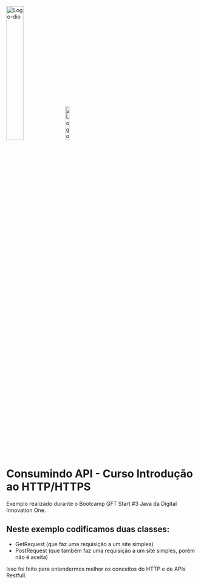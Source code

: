 <p id="container" float="left" margin=60px>
  <img alt="Logo-dio" height=30% width=30% src="https://dio-events-bucket.s3.amazonaws.com/wp-content/uploads/2021/11/05170637/dio-fs-1.png"/>
  <img alt="Logo-Boot" height=15% width=15% src="https://hermes.digitalinnovation.one/tracks/3facb943-9a95-4c47-baa2-885fddf5f87f.png"/>
</p>

# Consumindo API - Curso Introdução ao HTTP/HTTPS
Exemplo realizado durante o Bootcamp GFT Start #3 Java da Digital Innovation One.

## Neste exemplo codificamos duas classes:
- GetRequest (que faz uma requisição a um site simples)
- PostRequest (que também faz uma requisição a um site simples, porém não é aceita)

Isso foi feito para entendermos melhor os conceitos do HTTP e de APIs Restfull. 
